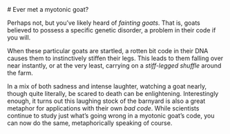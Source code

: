 <a name="myotonic" />
# Ever met a myotonic goat?

Perhaps not, but you’ve likely heard of *fainting goats*. That is, goats
believed to possess a specific genetic disorder, a problem in their code if you
will.

When these particular goats are startled, a rotten bit code in their DNA causes
them to instinctively stiffen their legs. This leads to them falling over near
instantly, or at the very least, carrying on a *stiff-legged shuffle* around the
farm.

In a mix of both sadness and intense laughter, watching a goat nearly, though
quite literally, be scared to death can be enlightening. Interestingly enough,
it turns out this laughing stock of the barnyard is also a great metaphor for
applications with their own *bad code*. While scientists continue to study just
what’s going wrong in a myotonic goat’s code, you can now do the same,
metaphorically speaking of course.
